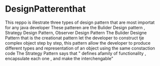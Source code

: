 # DesignPatterenthat
 This reppo  is  illestrate three  types of design pattern that are most importat for any java developer 
 These  patteren are the  Bulider Design pattern , Strategy Design Pattern, Observer Design Pattern
 The Bulider Designe Pattern  that is the creationat pattern  let the developer to construct  tje complex  object step by step, this pattern allow the developer to  produce different
     types and representation  of an object using the same constaction code
 The Strategy Pattern  says that " defines afamily of functionality , encapsulate each one , and make the interchengable"
